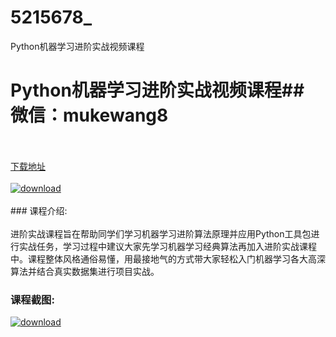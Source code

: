 # 5215678_
Python机器学习进阶实战视频课程
# Python机器学习进阶实战视频课程## 微信：mukewang8
<br/></br>[下载地址](http://www.36tz.cn/article/5215678 "下载地址")
<br/></br>[![download](http://36tz.cn/muke_img/2020_10_2-42-300x182.png "下载地址")](http://www.36tz.cn/article/5215678 "下载地址")
<br/></br>### 课程介绍:<br/></br>进阶实战课程旨在帮助同学们学习机器学习进阶算法原理并应用Python工具包进行实战任务，学习过程中建议大家先学习机器学习经典算法再加入进阶实战课程中。课程整体风格通俗易懂，用最接地气的方式带大家轻松入门机器学习各大高深算法并结合真实数据集进行项目实战。

### 课程截图:
[![download](http://36tz.cn/muke_img/2020_10_1-45.png "下载地址")](http://www.36tz.cn/article/5215678 "下载地址")
